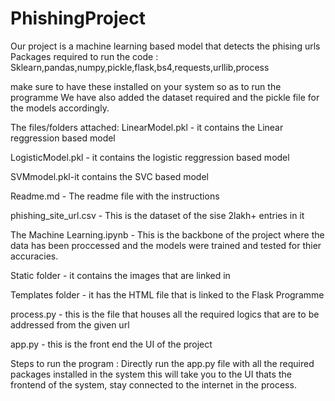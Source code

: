 # PhishingProject
Our project is a machine learning based model that detects the phising urls
Packages required to run the code :
  Sklearn,pandas,numpy,pickle,flask,bs4,requests,urllib,process

make sure to have these installed on your system so as to run the programme
We have also added the dataset required and the pickle file for the models accordingly.


The files/folders attached:
  LinearModel.pkl - it contains the Linear reggression based model

  LogisticModel.pkl - it contains the logistic reggression based model
  
  SVMmodel.pkl-it contains the SVC based model
  
  Readme.md - The readme file with the instructions
  
  phishing_site_url.csv - This is the dataset of the sise 2lakh+ entries in it 
  
  The Machine Learning.ipynb - This is the backbone of the project where the data has been proccessed and the models were trained and 
  tested for thier accuracies.

  Static folder - it contains the images that are linked in 

  Templates folder - it has the HTML file that is linked to the Flask Programme 

  process.py - this is the file that houses all the required logics that are to be addressed from the given url 

  app.py - this is the front end the UI of the project 



Steps to run the program :
  Directly run the app.py file with all the required packages installed in the system this will take you to the UI thats the frontend of the system, stay connected to the internet in the process.



  
